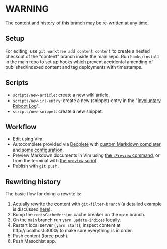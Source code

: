# WARNING

The content and history of this branch may be re-written at any time.

## Setup

For editing, use `git worktree add content content` to create a nested checkout of the "content" branch inside the main repo. Run `hooks/install` in the main repo to set up hooks which prevent accidental amending of published/indexed content and tag deployments with timestamps.

## Scripts

-   `scripts/new-article`: create a new wiki article.
-   `scripts/new-irl-entry`: create a new (snippet) entry in the "[Involuntary Reboot Log](https://wincent.com/tags/involuntary.reboot.log)".
-   `scripts/new-snippet`: create a new snippet.

## Workflow

-   Edit using Vim.
-   Autocomplete provided via [Deoplete](https://github.com/Shougo/deoplete.nvim) with [custom Markdown completer](https://github.com/wincent/wincent/blob/e465bd5364823de4a6e2eea61101c797e7ab730d/roles/vim/files/.vim/rplugin/python3/deoplete/sources/masochist.py), and [some configuration](https://github.com/wincent/wincent/blob/e465bd5364823de4a6e2eea61101c797e7ab730d/roles/dotfiles/files/.vim/autoload/wincent/autocomplete.vim#L74-L83).
-   Preview Markdown documents in Vim using [the `:Preview` command](https://github.com/wincent/wincent/blob/5e897ff293fb2a10cb0f10671d48e1c373025722/roles/dotfiles/files/.vim/plugin/commands.vim#L1), or from the terminal with [the `preview` script](https://github.com/wincent/wincent/blob/5e897ff293fb2a10cb0f10671d48e1c373025722/roles/dotfiles/files/.zsh/bin/preview).
-   Publish with `git push`.

## Rewriting history

The basic flow for doing a rewrite is:

1. Actually rewrite the content with `git-filter-branch` (a detailed example is discussed [here](https://wincent.com/blog/filter-branch)).
2. Bump the `redisCacheVersion` cache breaker on the `main` branch.
3. On the `main` branch run `yarn update-indices` locally.
4. Restart local server (`yarn start`); inspect content at http://localhost:3000/ to make sure everything is in order.
5. Push content (force push).
6. Push Masochist app.
